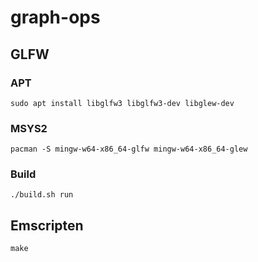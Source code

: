 # graph-ops

## GLFW

### APT

    sudo apt install libglfw3 libglfw3-dev libglew-dev

### MSYS2

    pacman -S mingw-w64-x86_64-glfw mingw-w64-x86_64-glew

### Build

    ./build.sh run

## Emscripten

    make
